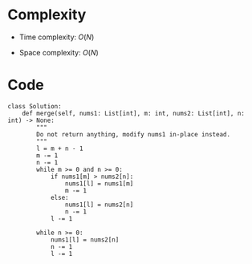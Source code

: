 # Complexity
- Time complexity:
    $O(N)$

- Space complexity:
    $O(N)$

# Code
```python3 []
class Solution:
    def merge(self, nums1: List[int], m: int, nums2: List[int], n: int) -> None:
        """
        Do not return anything, modify nums1 in-place instead.
        """
        l = m + n - 1
        m -= 1
        n -= 1
        while m >= 0 and n >= 0:
            if nums1[m] > nums2[n]:
                nums1[l] = nums1[m]
                m -= 1
            else:
                nums1[l] = nums2[n]
                n -= 1
            l -= 1
        
        while n >= 0:
            nums1[l] = nums2[n]
            n -= 1
            l -= 1
```